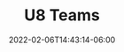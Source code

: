 ---
title: "U8 Teams"
date: 2022-02-06T14:43:14-06:00
draft: false
menu:
  youth:
    name: U8 Teams
    parent: major
    url: /youth/leagues/major/teams/
    weight: 200
---